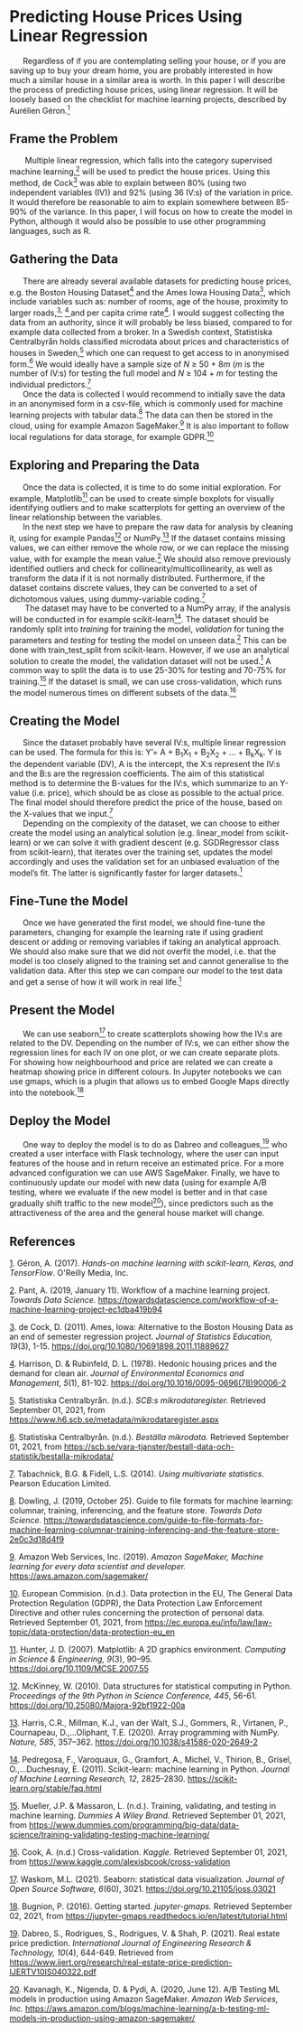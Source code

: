 # Predicting House Prices Using Linear Regression

&nbsp;&nbsp;&nbsp;&nbsp;&nbsp;&nbsp;Regardless of if you are contemplating selling your house, or if you are saving up to buy your dream home, you are probably interested in how much a similar house in a similar area is worth. In this paper I will describe the process of predicting house prices, using linear regression. It will be loosely based on the checklist for machine learning projects, described by Aurélien Géron.<a href="#Geron(2017)" id="note1ref"><sup>1</sup></a>

## Frame the Problem

&nbsp;&nbsp;&nbsp;&nbsp;&nbsp;&nbsp; Multiple linear regression, which falls into the category supervised machine learning,<a href="#Pant(2019)" id="note2ref"><sup>2</sup></a> will be used to predict the house prices. Using this method, de Cock<a href="#deCock(2011)" id="note3ref"><sup>3</sup></a> was able to explain between 80% (using two independent variables (IV)) and 92% (using 36 IV:s) of the variation in price. It would therefore be reasonable to aim to explain somewhere between 85-90% of the variance. In this paper, I will focus on how to create the model in Python, although it would also be possible to use other programming languages, such as R.

## Gathering the Data

&nbsp;&nbsp;&nbsp;&nbsp;&nbsp;&nbsp;There are already several available datasets for predicting house prices, e.g. the Boston Housing Dataset<a href="#Harrison&Rubinfeld(1978)" id="note4ref"><sup>4</sup></a> and the Ames Iowa Housing Data<a href="#deCock(2011)" id="note3ref"><sup>3</sup></a>, which include variables such as: number of rooms, age of the house, proximity to larger roads,<a href="#deCock(2011)" id="note3ref"><sup>3,</sup></a> <a href="#Harrison&Rubinfeld(1978)" id="note4ref"><sup>4 </sup></a>and per capita crime rate<a href="#Harrison&Rubinfeld(1978)" id="note4ref"><sup>4</sup></a>. I would suggest collecting the data from an authority, since it will probably be less biased, compared to for example data collected from a broker. In a Swedish context, Statistiska Centralbyrån holds classified microdata about prices and characteristics of houses in Sweden,<a href="#StatistiskaCentralbyran(2021)a" id="note5ref"><sup>5</sup></a> which one can request to get access to in anonymised form.<a href="#StatistiskaCentralbyran(2021)b" id="note6ref"><sup>6</sup></a> We would ideally have a sample size of *N* ≥ 50 + 8*m* (*m* is the number of IV:s) for testing the full model and *N* ≥ 104 + *m* for testing the individual predictors.<a href="#Tabachnick&Fidell(2014)" id="note7ref"><sup>7</sup></a> \
&nbsp;&nbsp;&nbsp;&nbsp;&nbsp;&nbsp;Once the data is collected I would recommend to initially save the data in an anonymised form in a csv-file, which is commonly used for machine learning projects with tabular data.<a href="#Dowling(2019)" id="note8ref"><sup>8</sup></a> The data can then be stored in the cloud, using for example Amazon SageMaker.<a href="#AmazonWebServices,Inc(2019)" id="note9ref"><sup>9</sup></a> It is also important to follow local regulations for data storage, for example GDPR.<a href="#EuropeanCommision(n.d.)" id="note10ref"><sup>10</sup></a>

## Exploring and Preparing the Data

&nbsp;&nbsp;&nbsp;&nbsp;&nbsp;&nbsp;Once the data is collected, it is time to do some initial exploration. For example, Matplotlib<a href="#Hunter(2007)" id="note11ref"><sup>11</sup></a> can be used to create simple boxplots for visually identifying outliers and to make scatterplots for getting an overview of the linear relationship between the variables. \
&nbsp;&nbsp;&nbsp;&nbsp;&nbsp;&nbsp;In the next step we have to prepare the raw data for analysis by cleaning it, using for example Pandas<a href="#McKinney(2010)" id="note12ref"><sup>12</sup></a> or NumPy.<a href="#HarrisEtAl(2020)" id="note13ref"><sup>13</sup></a> If the dataset contains missing values, we can either remove the whole row, or we can replace the missing value, with for example the mean value.<a href="#Pant(2019)" id="note2ref"><sup>2</sup></a> We should also remove previously identified outliers and check for collinearity/multicollinearity, as well as transform the data if it is not normally distributed.  Furthermore, if the dataset contains discrete values, they can be converted to a set of dichotomous values, using dummy-variable coding.<a href="#Tabachnick&Fidell(2014)" id="note7ref"><sup>7</sup></a> \
&nbsp;&nbsp;&nbsp;&nbsp;&nbsp;&nbsp; The dataset may have to be converted to a NumPy array, if the analysis will be conducted in for example scikit-learn<a href="#PedregosaEtAl(2011)" id="note14ref"><sup>14</sup></a>. The dataset should be randomly split into *training* for training the model, *validation* for tuning the parameters and *testing* for testing the model on unseen data.<a href="#Pant(2019)" id="note2ref"><sup>2</sup></a> This can be done with train_test_split from scikit-learn. However, if we use an analytical solution to create the model, the validation dataset will not be used.<a href="#Geron(2017)" id="note1ref"><sup>1</sup></a> A common way to split the data is to use 25-30% for testing and 70-75% for training.<a href="#Mueller&Massaron(n.d.)" id="note15ref"><sup>15</sup></a> If the dataset is small, we can use cross-validation, which runs the model numerous times on different subsets of the data.<a href="#Cook(n.d.)" id="note16ref"><sup>16</sup></a>

## Creating the Model

&nbsp;&nbsp;&nbsp;&nbsp;&nbsp;&nbsp;Since the dataset probably have several IV:s, multiple linear regression can be used. The formula for this is: Y’= A + B<sub>1</sub>X<sub>1</sub> + B<sub>2</sub>X<sub>2</sub> + … + B<sub>k</sub>X<sub>k</sub>. Y is the dependent variable (DV), A is the intercept, the X:s represent the IV:s and the B:s are the regression coefficients. The aim of this statistical method is to determine the B-values for the IV:s, which summarize to an Y-value (i.e. price), which should be as close as possible to the actual price. The final model should therefore predict the price of the house, based on the X-values that we input.<a href="#Tabachnick&Fidell(2014)" id="note7ref"><sup>7</sup></a>  \
&nbsp;&nbsp;&nbsp;&nbsp;&nbsp;&nbsp;Depending on the complexity of the dataset, we can choose to either create the model using an analytical solution (e.g. linear_model from scikit-learn) or we can solve it with gradient descent (e.g. SGDRegressor class from scikit-learn), that iterates over the training set, updates the model accordingly and uses the validation set for an unbiased evaluation of the model’s fit. The latter is significantly faster for larger datasets.<a href="#Geron(2017)" id="note1ref"><sup>1</sup></a>

## Fine-Tune the Model

&nbsp;&nbsp;&nbsp;&nbsp;&nbsp;&nbsp;Once we have generated the first model, we should fine-tune the parameters, changing for example the learning rate if using gradient descent or adding or removing variables if taking an analytical approach. We should also make sure that we did not overfit the model, i.e. that the model is too closely aligned to the training set and cannot generalise to the validation data. After this step we can compare our model to the test data and get a sense of how it will work in real life.<a href="#Geron(2017)" id="note1ref"><sup>1</sup></a>

## Present the Model 

&nbsp;&nbsp;&nbsp;&nbsp;&nbsp;&nbsp;We can use seaborn<a href="#Waskom(2021)" id="note17ref"><sup>17</sup></a> to create scatterplots showing how the IV:s are related to the DV. Depending on the number of IV:s, we can either show the regression lines for each IV on one plot, or we can create separate plots. For showing how neighbourhood and price are related we can create a heatmap showing price in different colours. In Jupyter notebooks we can use gmaps, which is a plugin that allows us to embed Google Maps directly into the notebook.<a href="#Bugnion(2016)" id="note18ref"><sup>18</sup></a>

## Deploy the Model 

&nbsp;&nbsp;&nbsp;&nbsp;&nbsp;&nbsp;One way to deploy the model is to do as Dabreo and colleagues,<a href="#DabreoEtAl(2021)" id="note19ref"><sup>19</sup></a> who created a user interface with Flask technology, where the user can input features of the house and in return receive an estimated price. For a more advanced configuration we can use AWS SageMaker. Finally, we have to continuously update our model with new data (using for example A/B testing, where we evaluate if the new model is better and in that case gradually shift traffic to the new model<a href="#Kavanagh(2020)" id="note20ref"><sup>20</sup></a>), since predictors such as the attractiveness of the area and the general house market will change. 

## References
<a id="Geron(2017)" href="#note1ref">1</sup></a>. Géron, A. (2017). *Hands-on machine learning with scikit-learn, Keras, and TensorFlow*. O'Reilly Media, Inc. 

<a id="Pant(2019)" href="#note2ref">2</sup></a>. Pant, A. (2019, January 11). Workflow of a machine learning project. *Towards Data Science.* https://towardsdatascience.com/workflow-of-a-machine-learning-project-ec1dba419b94 

<a id="deCock(2011)" href="#note3ref">3</sup></a>. de Cock, D. (2011). Ames, Iowa: Alternative to the Boston Housing Data as an end of semester regression project. *Journal of Statistics Education, 19*(3), 1-15. https://doi.org/10.1080/10691898.2011.11889627 

<a id="Harrison&Rubinfeld(1978)" href="#note4ref">4</sup></a>. Harrison, D. & Rubinfeld, D. L. (1978). Hedonic housing prices and the demand for clean air. *Journal of Environmental Economics and Management, 5*(1), 81-102. https://doi.org/10.1016/0095-0696(78)90006-2 

<a id="StatistiskaCentralbyran(2021)a" href="#note5ref">5</sup></a>. Statistiska Centralbyrån. (n.d.). *SCB:s mikrodataregister.* Retrieved September 01, 2021, from https://www.h6.scb.se/metadata/mikrodataregister.aspx 

<a id="StatistiskaCentralbyran(2021)b" href="#note6ref">6</sup></a>. Statistiska Centralbyrån. (n.d.). *Beställa mikrodata.* Retrieved September 01, 2021, from https://scb.se/vara-tjanster/bestall-data-och-statistik/bestalla-mikrodata/

<a id="Tabachnick&Fidell(2014)" href="#note7ref">7</sup></a>. Tabachnick, B.G. & Fidell, L.S. (2014). *Using multivariate statistics*. Pearson Education Limited.

<a id="Dowling(2019)" href="#note8ref">8</sup></a>. Dowling, J. (2019, October 25). Guide to file formats for machine learning: columnar, training, inferencing, and the feature store. *Towards Data Science.* https://towardsdatascience.com/guide-to-file-formats-for-machine-learning-columnar-training-inferencing-and-the-feature-store-2e0c3d18d4f9 

<a id="AmazonWebServices,Inc(2019)" href="#note9ref">9</sup></a>. Amazon Web Services, Inc. (2019). *Amazon SageMaker, Machine learning for every data scientist and developer.* https://aws.amazon.com/sagemaker/ 

<a id="EuropeanCommision(n.d.)" href="#note10ref">10</sup></a>. European Commision. (n.d.). Data protection in the EU, The General Data Protection Regulation (GDPR), the Data Protection Law Enforcement Directive and other rules concerning the protection of personal data. Retrieved September 01, 2021, from https://ec.europa.eu/info/law/law-topic/data-protection/data-protection-eu_en 

<a id="Hunter(2007)" href="#note11ref">11</sup></a>. Hunter, J. D. (2007). Matplotlib: A 2D graphics environment. *Computing in Science & Engineering, 9*(3), 90–95. https://doi.org/10.1109/MCSE.2007.55

<a id="McKinney(2010)" href="#note12ref">12</sup></a>. McKinney, W. (2010). Data structures for statistical computing in Python. *Proceedings of the 9th Python in Science Conference, 445*, 56-61. https://doi.org/10.25080/Majora-92bf1922-00a

<a id="HarrisEtAl(2020)" href="#note13ref">13</sup></a>. Harris, C.R., Millman, K.J., van der Walt, S.J., Gommers, R., Virtanen, P., Cournapeau, D.,...Oliphant, T.E. (2020). Array programming with NumPy. *Nature, 585*, 357–362. https://doi.org/10.1038/s41586-020-2649-2

<a id="PedregosaEtAl(2011)" href="#note14ref">14</sup></a>. Pedregosa, F., Varoquaux, G., Gramfort, A., Michel, V., Thirion, B., Grisel, O.,...Duchesnay, E. (2011). Scikit-learn: machine learning in Python. *Journal of Machine Learning Research, 12*, 2825-2830. https://scikit-learn.org/stable/faq.html

<a id="Mueller&Massaron(n.d.)" href="#note15ref">15</sup></a>. Mueller, J.P. & Massaron, L. (n.d.). Training, validating, and testing in machine learning. *Dummies A Wiley Brand.* Retrieved September 01, 2021, from https://www.dummies.com/programming/big-data/data-science/training-validating-testing-machine-learning/ 

<a id="Cook(n.d.)" href="#note16ref">16</sup></a>. Cook, A. (n.d.) Cross-validation. *Kaggle.* Retrieved September 01, 2021, from https://www.kaggle.com/alexisbcook/cross-validation

<a id="Waskom(2021)" href="#note17ref">17</sup></a>. Waskom, M.L. (2021). Seaborn: statistical data visualization. *Journal of Open Source Software, 6*(60), 3021. https://doi.org/10.21105/joss.03021

<a id="Bugnion(2016)" href="#note18ref">18</sup></a>. Bugnion, P. (2016). Getting started. *jupyter-gmaps.* Retrieved September 02, 2021, from https://jupyter-gmaps.readthedocs.io/en/latest/tutorial.html

<a id="DabreoEtAl(2021)" href="#note19ref">19</sup></a>. Dabreo, S., Rodrigues, S., Rodrigues, V. & Shah, P. (2021). Real estate price prediction. *International Journal of Engineering Research & Technology, 10*(4), 644-649. Retrieved from https://www.ijert.org/research/real-estate-price-prediction-IJERTV10IS040322.pdf

<a id="Kavanagh(2020)" href="#note20ref">20</sup></a>.
Kavanagh, K., Nigenda, D. & Pydi, A. (2020, June 12). A/B Testing ML models in production using Amazon SageMaker. *Amazon Web Services, Inc.* https://aws.amazon.com/blogs/machine-learning/a-b-testing-ml-models-in-production-using-amazon-sagemaker/